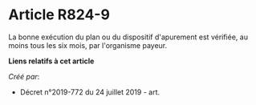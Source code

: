 # Article R824-9

La bonne exécution du plan ou du dispositif d'apurement est vérifiée, au moins tous les six mois, par l'organisme payeur.

**Liens relatifs à cet article**

_Créé par_:

  - Décret n°2019-772 du 24 juillet 2019 - art.
